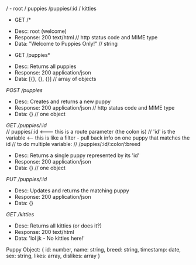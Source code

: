 / - root
  / puppies
      /puppies/:id
  / kitties

* GET /*

- Desc:  root (welcome)
- Response: 200 text/html              // http status code and MIME type
- Data:  "Welcome to Puppies Only!"    // string


* GET /puppies*
- Desc:  Returns all puppies
- Response: 200 application/json              
- Data:  [{}, {}, {}]                        // array of objects

*POST /puppies*
- Desc:  Creates and returns a new puppy
- Response: 200 application/json              // http status code and MIME type
- Data:  {}                                   // one object

*GET /puppies/:id*                            
// puppies/:id  <--- this is a route parameter (the colon is)
// 'id' is the variable <-- this is like a filter - pull back info on one puppy that matches the id
// to do multiple variable:
//    /puppies/:id/:color/:breed

- Desc:  Returns a single puppy represented by its 'id'
- Response: 200 application/json              
- Data:  {}                                   // one object


*PUT /puppies/:id*
- Desc:  Updates and returns the matching puppy
- Response: 200 application/json              
- Data:  {}                                   


*GET /kitties*
- Desc:  Returns all kitties (or does it?)
- Response: 200 text/html              
- Data: 'lol jk - No kitties here!'                          



Puppy Object:
{
  id: number,
  name: string,
  breed: string,
  timestamp: date,
  sex: string,
  likes: array,
  dislikes: array
}

